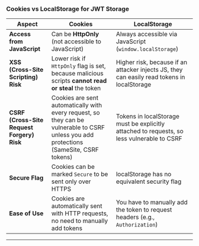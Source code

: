### Cookies vs LocalStorage for JWT Storage

| Aspect                                     | Cookies                                                                                                                                 | LocalStorage                                                                                |
| ------------------------------------------ | --------------------------------------------------------------------------------------------------------------------------------------- | ------------------------------------------------------------------------------------------- |
| **Access from JavaScript**                 | Can be **HttpOnly** (not accessible to JavaScript)                                                                                      | Always accessible via JavaScript (`window.localStorage`)                                    |
| **XSS (Cross-Site Scripting) Risk**        | Lower risk if `HttpOnly` flag is set, because malicious scripts **cannot read or steal** the token                                      | Higher risk, because if an attacker injects JS, they can easily read tokens in localStorage |
| **CSRF (Cross-Site Request Forgery) Risk** | Cookies are sent automatically with every request, so they can be vulnerable to CSRF unless you add protections (SameSite, CSRF tokens) | Tokens in localStorage must be explicitly attached to requests, so less vulnerable to CSRF  |
| **Secure Flag**                            | Cookies can be marked `Secure` to be sent only over HTTPS                                                                               | localStorage has no equivalent security flag                                                |
| **Ease of Use**                            | Cookies are automatically sent with HTTP requests, no need to manually add tokens                                                       | You have to manually add the token to request headers (e.g., `Authorization`)               |

---

